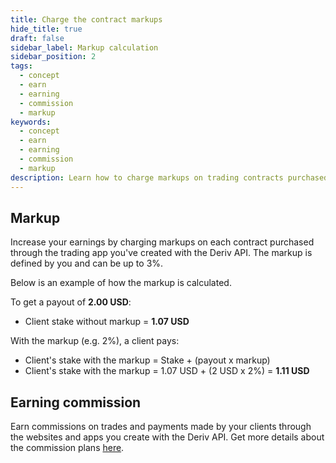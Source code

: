 ```yaml
---
title: Charge the contract markups
hide_title: true
draft: false
sidebar_label: Markup calculation
sidebar_position: 2
tags:
  - concept
  - earn
  - earning
  - commission
  - markup
keywords:
  - concept
  - earn
  - earning
  - commission
  - markup
description: Learn how to charge markups on trading contracts purchased through your trading app.
---
```


## Markup

Increase your earnings by charging markups on each contract purchased through the trading app you've created with the Deriv API. The markup is defined by you and can be up to 3%.

Below is an example of how the markup is calculated.

To get a payout of **2.00 USD**:

- Client stake without markup = **1.07 USD**

With the markup (e.g. 2%), a client pays:

- Client's stake with the markup = Stake + (payout x markup)
- Client's stake with the markup = 1.07 USD + (2 USD x 2%) = **1.11 USD**

## Earning commission

Earn commissions on trades and payments made by your clients through the websites and apps you create with the Deriv API. Get more details about the commission plans [here](https://www.deriv.com/partners/affiliate-ib).
